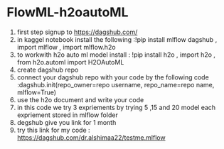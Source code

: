 # FlowML-h2oautoML
1. first step signup to https://dagshub.com/
2. in kaggel notebook install the following :!pip install mlflow dagshub , import mlflow  , import mlflow.h2o
3. to workwith h2o auto ml model install : !pip install h2o , import h2o , from h2o.automl import H2OAutoML
4. create dagshub repo
5. connect your dagshub repo with your code by the following code :dagshub.init(repo_owner=repo username, repo_name=repo name, mlflow=True)
6. use the h2o document and write your code
7. in this code we try 3 expriements by trying 5 ,15 and 20 model each expriement stored in mlflow folder
8. degshub give you link for 1 month
9. try this link for my code : https://dagshub.com/dr.alshimaa22/testme.mlflow
